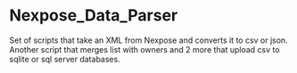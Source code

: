 # Nexpose_Data_Parser
Set of scripts that take an XML from Nexpose and converts it to csv or json. Another script that merges list with owners and 2 more that upload csv to sqlite or sql server databases.
